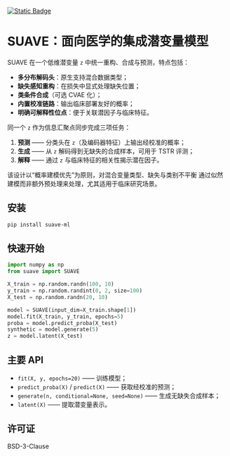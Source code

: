 [![Static Badge](https://img.shields.io/badge/English-README-1082C3?style=flat)](README.md)

# SUAVE：面向医学的集成潜变量模型

SUAVE 在一个低维潜变量 ``z`` 中统一重构、合成与预测，特点包括：

- **多分布解码头**：原生支持混合数据类型；
- **缺失感知重构**：在损失中显式处理缺失位置；
- **类条件合成**（可选 CVAE 化）；
- **内置校准链路**：输出临床部署友好的概率；
- **明确可解释性位点**：便于关联潜因子与临床特征。

同一个 ``z`` 作为信息汇聚点同步完成三项任务：

1. **预测** —— 分类头在 ``z``（及编码器特征）上输出经校准的概率；
2. **生成** —— 从 ``z`` 解码得到无缺失的合成样本，可用于 TSTR 评测；
3. **解释** —— 通过 ``z`` 与临床特征的相关性揭示潜在因子。

该设计以“概率建模优先”为原则，对混合变量类型、缺失与类别不平衡
通过似然建模而非额外预处理来处理，尤其适用于临床研究场景。

## 安装

```bash
pip install suave-ml
```

## 快速开始

```python
import numpy as np
from suave import SUAVE

X_train = np.random.randn(100, 10)
y_train = np.random.randint(0, 2, size=100)
X_test = np.random.randn(20, 10)

model = SUAVE(input_dim=X_train.shape[1])
model.fit(X_train, y_train, epochs=5)
proba = model.predict_proba(X_test)
synthetic = model.generate(5)
z = model.latent(X_test)
```

## 主要 API

* ``fit(X, y, epochs=20)`` —— 训练模型；
* ``predict_proba(X)`` / ``predict(X)`` —— 获取经校准的预测；
* ``generate(n, conditional=None, seed=None)`` —— 生成无缺失合成样本；
* ``latent(X)`` —— 提取潜变量表示。

## 许可证

BSD-3-Clause
